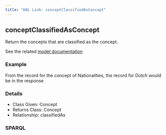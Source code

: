 ```yaml
---
title: "HAL Link: conceptClassifiedAsConcept"
---
```


## conceptClassifiedAsConcept

Return the concepts that are classified as the concept.

See the related [model documentation](/model/concept/#partitioning-versus-classification)

### Example

From the record for the concept of Nationalities, the record for Dutch would be in the response


### Details

* Class Given: Concept
* Returns Class: Concept
* Relationship: classifiedAs


### SPARQL
```

```

